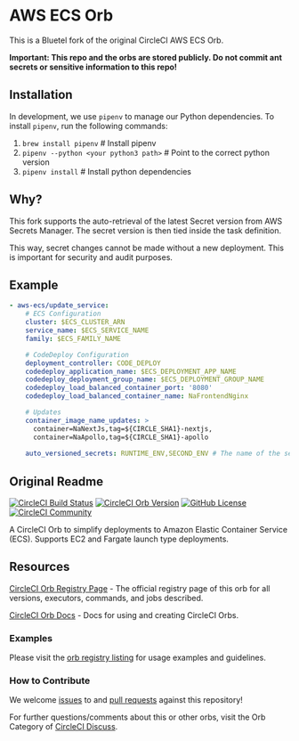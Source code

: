 # AWS ECS Orb

This is a Bluetel fork of the original CircleCI AWS ECS Orb.

<b>Important: This repo and the orbs are stored publicly. Do not commit ant secrets or sensitive information to this repo!</b>

## Installation

In development, we use `pipenv` to manage our Python dependencies. To install `pipenv`, run the following commands:

1. `brew install pipenv` # Install pipenv
2. `pipenv --python <your python3 path>` # Point to the correct python version
3. `pipenv install` # Install python dependencies

## Why?

This fork supports the auto-retrieval of the latest Secret version from AWS Secrets Manager. The secret version is then tied inside the task definition.

This way, secret changes cannot be made without a new deployment. This is important for security and audit purposes.

## Example 

```yaml
- aws-ecs/update_service:
    # ECS Configuration
    cluster: $ECS_CLUSTER_ARN
    service_name: $ECS_SERVICE_NAME
    family: $ECS_FAMILY_NAME

    # CodeDeploy Configuration
    deployment_controller: CODE_DEPLOY
    codedeploy_application_name: $ECS_DEPLOYMENT_APP_NAME
    codedeploy_deployment_group_name: $ECS_DEPLOYMENT_GROUP_NAME
    codedeploy_load_balanced_container_port: '8080'
    codedeploy_load_balanced_container_name: NaFrontendNginx

    # Updates
    container_image_name_updates: >
      container=NaNextJs,tag=${CIRCLE_SHA1}-nextjs,
      container=NaApollo,tag=${CIRCLE_SHA1}-apollo
    
    auto_versioned_secrets: RUNTIME_ENV,SECOND_ENV # The name of the secrets to tie to the latest version.
```

## Original Readme

[![CircleCI Build Status](https://circleci.com/gh/CircleCI-Public/aws-ecs-orb.svg?style=shield "CircleCI Build Status")](https://circleci.com/gh/CircleCI-Public/aws-ecs-orb) [![CircleCI Orb Version](https://badges.circleci.com/orbs/circleci/aws-ecs.svg)](https://circleci.com/orbs/registry/orb/circleci/aws-ecs) [![GitHub License](https://img.shields.io/badge/license-MIT-blue.svg)](https://raw.githubusercontent.com/CircleCI-Public/aws-ecs-orb/master/LICENSE) [![CircleCI Community](https://img.shields.io/badge/community-CircleCI%20Discuss-343434.svg)](https://discuss.circleci.com/c/ecosystem/orbs)


A CircleCI Orb to simplify deployments to Amazon Elastic Container Service (ECS). Supports EC2 and Fargate launch type deployments.

## Resources

[CircleCI Orb Registry Page](https://circleci.com/orbs/registry/orb/circleci/aws-ecs) - The official registry page of this orb for all versions, executors, commands, and jobs described.

[CircleCI Orb Docs](https://circleci.com/docs/2.0/orb-intro/#section=configuration) - Docs for using and creating CircleCI Orbs.

### Examples

Please visit the [orb registry listing](https://circleci.com/orbs/registry/orb/circleci/aws-ecs) for usage examples and guidelines.



### How to Contribute

We welcome [issues](https://github.com/CircleCI-Public/aws-ecs-orb/issues) to and [pull requests](https://github.com/CircleCI-Public/aws-ecs-orb/pulls) against this repository!


For further questions/comments about this or other orbs, visit the Orb Category of [CircleCI Discuss](https://discuss.circleci.com/c/orbs).


